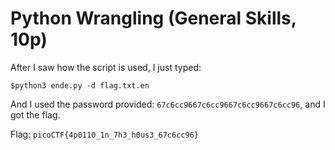 # Python Wrangling (General Skills, 10p)
After I saw how the script is used, I just typed:
```
$python3 ende.py -d flag.txt.en
```
And I used the password provided: `67c6cc9667c6cc9667c6cc9667c6cc96`, and I got the flag.

Flag: `picoCTF{4p0110_1n_7h3_h0us3_67c6cc96}`
